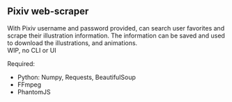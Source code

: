 ## Pixiv web-scraper

With Pixiv username and password provided, can search user favorites and scrape their illustration information. The information can be saved and used to download the illustrations, and animations.  
WIP, no CLI or UI  

Required:
* Python: Numpy, Requests, BeautifulSoup
* FFmpeg
* PhantomJS
